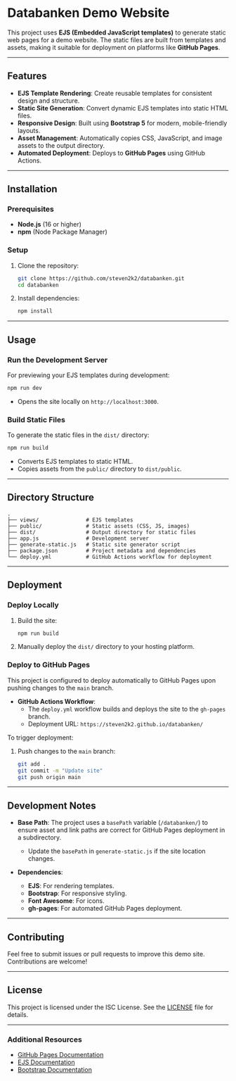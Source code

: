 # Databanken Demo Website

This project uses **EJS (Embedded JavaScript templates)** to generate static web pages for a demo website. The static files are built from templates and assets, making it suitable for deployment on platforms like **GitHub Pages**.

---

## Features

- **EJS Template Rendering**: Create reusable templates for consistent design and structure.
- **Static Site Generation**: Convert dynamic EJS templates into static HTML files.
- **Responsive Design**: Built using **Bootstrap 5** for modern, mobile-friendly layouts.
- **Asset Management**: Automatically copies CSS, JavaScript, and image assets to the output directory.
- **Automated Deployment**: Deploys to **GitHub Pages** using GitHub Actions.

---

## Installation

### Prerequisites
- **Node.js** (16 or higher)
- **npm** (Node Package Manager)

### Setup
1. Clone the repository:
   ```bash
   git clone https://github.com/steven2k2/databanken.git
   cd databanken
   ```

2. Install dependencies:
   ```bash
   npm install
   ```

---

## Usage

### Run the Development Server
For previewing your EJS templates during development:
```bash
npm run dev
```
- Opens the site locally on `http://localhost:3000`.

### Build Static Files
To generate the static files in the `dist/` directory:
```bash
npm run build
```
- Converts EJS templates to static HTML.
- Copies assets from the `public/` directory to `dist/public`.

---

## Directory Structure

```
.
├── views/               # EJS templates
├── public/              # Static assets (CSS, JS, images)
├── dist/                # Output directory for static files
├── app.js               # Development server
├── generate-static.js   # Static site generator script
├── package.json         # Project metadata and dependencies
└── deploy.yml           # GitHub Actions workflow for deployment
```

---

## Deployment

### Deploy Locally
1. Build the site:
   ```bash
   npm run build
   ```

2. Manually deploy the `dist/` directory to your hosting platform.

### Deploy to GitHub Pages
This project is configured to deploy automatically to GitHub Pages upon pushing changes to the `main` branch.

- **GitHub Actions Workflow**:
    - The `deploy.yml` workflow builds and deploys the site to the `gh-pages` branch.
    - Deployment URL: `https://steven2k2.github.io/databanken/`

To trigger deployment:
1. Push changes to the `main` branch:
   ```bash
   git add .
   git commit -m "Update site"
   git push origin main
   ```

---

## Development Notes

- **Base Path**: The project uses a `basePath` variable (`/databanken/`) to ensure asset and link paths are correct for GitHub Pages deployment in a subdirectory.
    - Update the `basePath` in `generate-static.js` if the site location changes.

- **Dependencies**:
    - **EJS**: For rendering templates.
    - **Bootstrap**: For responsive styling.
    - **Font Awesome**: For icons.
    - **gh-pages**: For automated GitHub Pages deployment.

---

## Contributing

Feel free to submit issues or pull requests to improve this demo site. Contributions are welcome!

---

## License

This project is licensed under the ISC License. See the [LICENSE](https://opensource.org/licenses/ISC) file for details.

---

### Additional Resources

- [GitHub Pages Documentation](https://docs.github.com/en/pages)
- [EJS Documentation](https://ejs.co/)
- [Bootstrap Documentation](https://getbootstrap.com/)